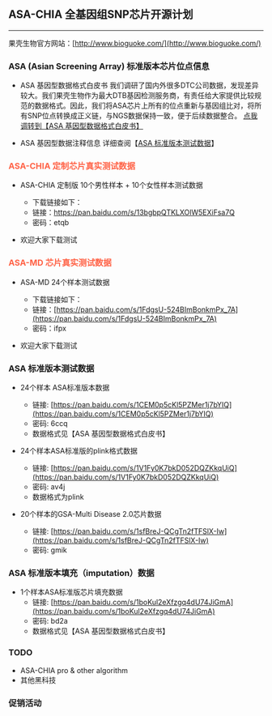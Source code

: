 ## ASA-CHIA 全基因组SNP芯片开源计划

----------
果壳生物官方网站：[http://www.bioguoke.com/](http://www.bioguoke.com/)

### ASA (Asian Screening Array) 标准版本芯片位点信息
* ASA 基因型数据格式白皮书
我们调研了国内外很多DTC公司数据，发现差异较大。我们果壳生物作为最大DTB基因检测服务商，有责任给大家提供比较规范的数据格式。因此，我们将ASA芯片上所有的位点重新与基因组比对，将所有SNP位点转换成正义链，与NGS数据保持一致，便于后续数据整合。
[点我调转到【ASA 基因型数据格式白皮书】][1]


* ASA 基因型数据注释信息
详细查阅【<a href="#jump" target="_self">ASA 标准版本测试数据</a>】




### <font color=#FF6347 >ASA-CHIA 定制芯片真实测试数据</font>
* ASA-CHIA 定制版 10个男性样本 + 10个女性样本测试数据
    * 下载链接如下：
    * 链接：https://pan.baidu.com/s/13bgbpQTKLXOlW5EXiFsa7Q
    * 密码：etqb

* 欢迎大家下载测试


### <font color=#FF6347 >ASA-MD 芯片真实测试数据</font>
* ASA-MD 24个样本测试数据
    * 下载链接如下：
    * 链接：[https://pan.baidu.com/s/1FdgsU-524BImBonkmPx_7A](https://pan.baidu.com/s/1FdgsU-524BImBonkmPx_7A) 
    * 密码：ifpx

* 欢迎大家下载测试


### <span id = "jump">ASA 标准版本测试数据</span>

* 24个样本 ASA标准版本数据
    * 链接: [https://pan.baidu.com/s/1CEM0p5cKl5PZMer1j7bYIQ](https://pan.baidu.com/s/1CEM0p5cKl5PZMer1j7bYIQ)
    * 密码: 6ccq
    * 数据格式见【ASA 基因型数据格式白皮书】

* 24个样本ASA标准版的plink格式数据
    * 链接: [https://pan.baidu.com/s/1V1Fy0K7bkD052DQZKkqUiQ](https://pan.baidu.com/s/1V1Fy0K7bkD052DQZKkqUiQ)
    * 密码: av4j
    * 数据格式为plink

* 20个样本的GSA-Multi Disease 2.0芯片数据
    * 链接: [https://pan.baidu.com/s/1sfBreJ-QCgTn2fTFSlX-Iw](https://pan.baidu.com/s/1sfBreJ-QCgTn2fTFSlX-Iw)
    * 密码: gmik



### ASA 标准版本填充（imputation）数据
* 1个样本ASA标准版芯片填充数据
    * 链接: [https://pan.baidu.com/s/1boKul2eXfzgq4dU74JiGmA](https://pan.baidu.com/s/1boKul2eXfzgq4dU74JiGmA)
    * 密码: bd2a
    * 数据格式见【ASA 基因型数据格式白皮书】




### TODO
* ASA-CHIA pro & other algorithm
* 其他黑科技

### 促销活动



  [1]: https://github.com/bioguoke/RS_white-paper
